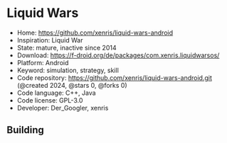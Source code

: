 # Liquid Wars

- Home: https://github.com/xenris/liquid-wars-android
- Inspiration: Liquid War
- State: mature, inactive since 2014
- Download: https://f-droid.org/de/packages/com.xenris.liquidwarsos/
- Platform: Android
- Keyword: simulation, strategy, skill
- Code repository: https://github.com/xenris/liquid-wars-android.git (@created 2024, @stars 0, @forks 0)
- Code language: C++, Java
- Code license: GPL-3.0
- Developer: Der_Googler, xenris

## Building
